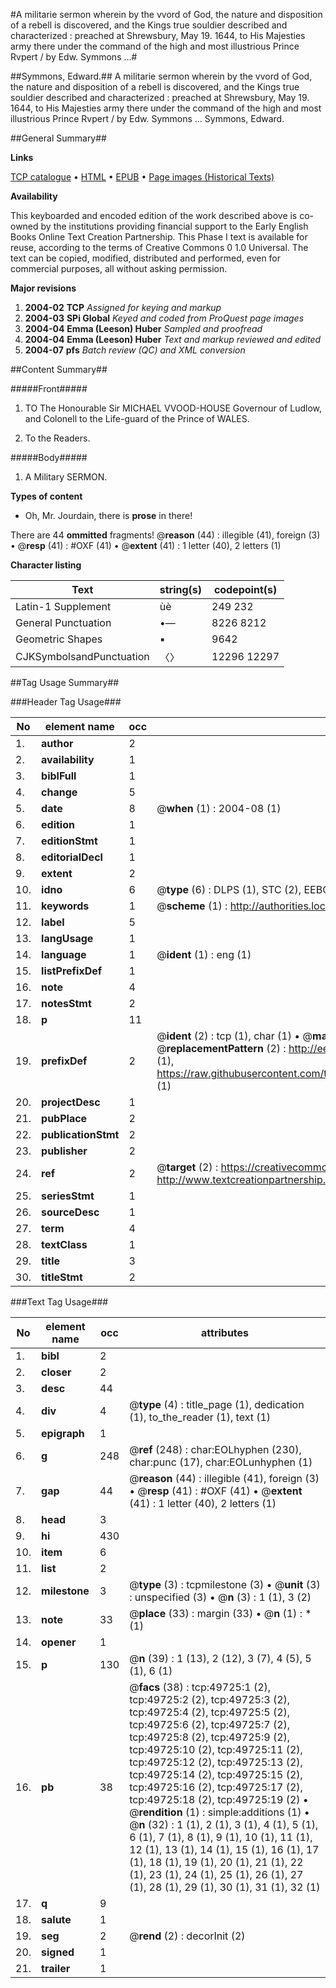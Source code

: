 #A militarie sermon wherein by the vvord of God, the nature and disposition of a rebell is discovered, and the Kings true souldier described and characterized : preached at Shrewsbury, May 19. 1644, to His Majesties army there under the command of the high and most illustrious Prince Rvpert / by Edw. Symmons ...#

##Symmons, Edward.##
A militarie sermon wherein by the vvord of God, the nature and disposition of a rebell is discovered, and the Kings true souldier described and characterized : preached at Shrewsbury, May 19. 1644, to His Majesties army there under the command of the high and most illustrious Prince Rvpert / by Edw. Symmons ...
Symmons, Edward.

##General Summary##

**Links**

[TCP catalogue](http://www.ota.ox.ac.uk/tcp/)  • 
[HTML](http://tei.it.ox.ac.uk/tcp/Texts-HTML/free/A62/A62101.html)  • 
[EPUB](http://tei.it.ox.ac.uk/tcp/Texts-EPUB/free/A62/A62101.epub) • 
[Page images (Historical Texts)](https://data.historicaltexts.jisc.ac.uk/view?pubId=eebo-11832472e&pageId=eebo-11832472e-49725-1)

**Availability**

This keyboarded and encoded edition of the
	       work described above is co-owned by the institutions
	       providing financial support to the Early English Books
	       Online Text Creation Partnership. This Phase I text is
	       available for reuse, according to the terms of Creative
	       Commons 0 1.0 Universal. The text can be copied,
	       modified, distributed and performed, even for
	       commercial purposes, all without asking permission.

**Major revisions**

1. __2004-02__ __TCP__ *Assigned for keying and markup*
1. __2004-03__ __SPi Global__ *Keyed and coded from ProQuest page images*
1. __2004-04__ __Emma (Leeson) Huber__ *Sampled and proofread*
1. __2004-04__ __Emma (Leeson) Huber__ *Text and markup reviewed and edited*
1. __2004-07__ __pfs__ *Batch review (QC) and XML conversion*

##Content Summary##

#####Front#####

1. TO The Honourable Sir MICHAEL VVOOD-HOUSE Governour of Ludlow, and Colonell to the Life-guard of the Prince of WALES.

1. To the Readers.

#####Body#####

1. A Military SERMON.

**Types of content**

  * Oh, Mr. Jourdain, there is **prose** in there!

There are 44 **ommitted** fragments! 
 @__reason__ (44) : illegible (41), foreign (3)  •  @__resp__ (41) : #OXF (41)  •  @__extent__ (41) : 1 letter (40), 2 letters (1)

**Character listing**


|Text|string(s)|codepoint(s)|
|---|---|---|
|Latin-1 Supplement|ùè|249 232|
|General Punctuation|•—|8226 8212|
|Geometric Shapes|▪|9642|
|CJKSymbolsandPunctuation|〈〉|12296 12297|

##Tag Usage Summary##

###Header Tag Usage###

|No|element name|occ|attributes|
|---|---|---|---|
|1.|__author__|2||
|2.|__availability__|1||
|3.|__biblFull__|1||
|4.|__change__|5||
|5.|__date__|8| @__when__ (1) : 2004-08 (1)|
|6.|__edition__|1||
|7.|__editionStmt__|1||
|8.|__editorialDecl__|1||
|9.|__extent__|2||
|10.|__idno__|6| @__type__ (6) : DLPS (1), STC (2), EEBO-CITATION (1), OCLC (1), VID (1)|
|11.|__keywords__|1| @__scheme__ (1) : http://authorities.loc.gov/ (1)|
|12.|__label__|5||
|13.|__langUsage__|1||
|14.|__language__|1| @__ident__ (1) : eng (1)|
|15.|__listPrefixDef__|1||
|16.|__note__|4||
|17.|__notesStmt__|2||
|18.|__p__|11||
|19.|__prefixDef__|2| @__ident__ (2) : tcp (1), char (1)  •  @__matchPattern__ (2) : ([0-9\-]+):([0-9IVX]+) (1), (.+) (1)  •  @__replacementPattern__ (2) : http://eebo.chadwyck.com/downloadtiff?vid=$1&page=$2 (1), https://raw.githubusercontent.com/textcreationpartnership/Texts/master/tcpchars.xml#$1 (1)|
|20.|__projectDesc__|1||
|21.|__pubPlace__|2||
|22.|__publicationStmt__|2||
|23.|__publisher__|2||
|24.|__ref__|2| @__target__ (2) : https://creativecommons.org/publicdomain/zero/1.0/ (1), http://www.textcreationpartnership.org/docs/. (1)|
|25.|__seriesStmt__|1||
|26.|__sourceDesc__|1||
|27.|__term__|4||
|28.|__textClass__|1||
|29.|__title__|3||
|30.|__titleStmt__|2||


###Text Tag Usage###

|No|element name|occ|attributes|
|---|---|---|---|
|1.|__bibl__|2||
|2.|__closer__|2||
|3.|__desc__|44||
|4.|__div__|4| @__type__ (4) : title_page (1), dedication (1), to_the_reader (1), text (1)|
|5.|__epigraph__|1||
|6.|__g__|248| @__ref__ (248) : char:EOLhyphen (230), char:punc (17), char:EOLunhyphen (1)|
|7.|__gap__|44| @__reason__ (44) : illegible (41), foreign (3)  •  @__resp__ (41) : #OXF (41)  •  @__extent__ (41) : 1 letter (40), 2 letters (1)|
|8.|__head__|3||
|9.|__hi__|430||
|10.|__item__|6||
|11.|__list__|2||
|12.|__milestone__|3| @__type__ (3) : tcpmilestone (3)  •  @__unit__ (3) : unspecified (3)  •  @__n__ (3) : 1 (1), 3 (2)|
|13.|__note__|33| @__place__ (33) : margin (33)  •  @__n__ (1) : * (1)|
|14.|__opener__|1||
|15.|__p__|130| @__n__ (39) : 1 (13), 2 (12), 3 (7), 4 (5), 5 (1), 6 (1)|
|16.|__pb__|38| @__facs__ (38) : tcp:49725:1 (2), tcp:49725:2 (2), tcp:49725:3 (2), tcp:49725:4 (2), tcp:49725:5 (2), tcp:49725:6 (2), tcp:49725:7 (2), tcp:49725:8 (2), tcp:49725:9 (2), tcp:49725:10 (2), tcp:49725:11 (2), tcp:49725:12 (2), tcp:49725:13 (2), tcp:49725:14 (2), tcp:49725:15 (2), tcp:49725:16 (2), tcp:49725:17 (2), tcp:49725:18 (2), tcp:49725:19 (2)  •  @__rendition__ (1) : simple:additions (1)  •  @__n__ (32) : 1 (1), 2 (1), 3 (1), 4 (1), 5 (1), 6 (1), 7 (1), 8 (1), 9 (1), 10 (1), 11 (1), 12 (1), 13 (1), 14 (1), 15 (1), 16 (1), 17 (1), 18 (1), 19 (1), 20 (1), 21 (1), 22 (1), 23 (1), 24 (1), 25 (1), 26 (1), 27 (1), 28 (1), 29 (1), 30 (1), 31 (1), 32 (1)|
|17.|__q__|9||
|18.|__salute__|1||
|19.|__seg__|2| @__rend__ (2) : decorInit (2)|
|20.|__signed__|1||
|21.|__trailer__|1||
